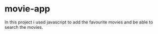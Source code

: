 # movie-app
In this project i used javascript to add the favourite movies and be able to search the movies.
